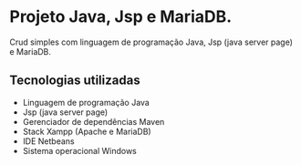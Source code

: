 # Projeto Java, Jsp e MariaDB.

Crud simples com linguagem de programação Java, Jsp (java server page) e MariaDB.

## Tecnologias utilizadas

* Linguagem de programação Java
* Jsp (java server page)
* Gerenciador de dependências Maven
* Stack Xampp (Apache e MariaDB)
* IDE Netbeans
* Sistema operacional Windows
